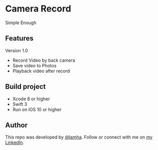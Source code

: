 # Camera Record
Simple Enough

## Features
   Version 1.0
 - Record Video by back camera
 - Save video to Photos
 - Playback video after record
 
## Build project
 - Xcode 8 or higher
 - Swift 3
 - Run on iOS 10 or higher
 
## Author

This repo was developed by [@lamha](https://github.com/HaLamUs). 
Follow or connect with me on [my LinkedIn](https://www.linkedin.com/in/lamhacs). 
